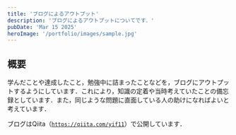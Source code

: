 ```yaml
---
title: 'ブログによるアウトプット'
description: 'ブログによるアウトプットについてです．'
pubDate: 'Mar 15 2025'
heroImage: '/portfolio/images/sample.jpg'
---
```


## 概要
学んだことや達成したこと，勉強中に詰まったことなどを，ブログにアウトプットするようにしています．これにより，知識の定着や当時考えていたことの備忘録としています．また，同じような問題に直面している人の助けになればよいと考えています．

ブログはQiita（[`https://qiita.com/yif11`](https://qiita.com/yif11)）で公開しています．